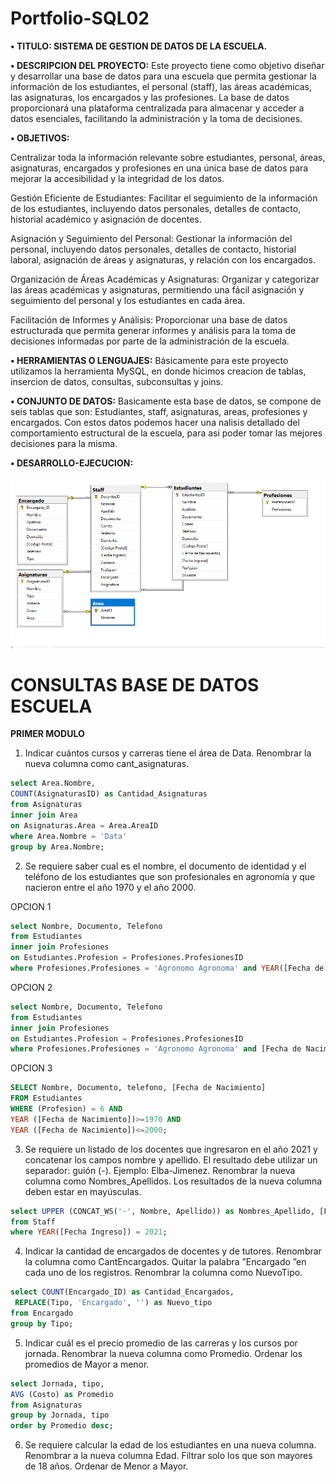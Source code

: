 # Portfolio-SQL02

**•	TITULO: SISTEMA DE GESTION DE DATOS DE LA ESCUELA.**  

**•	DESCRIPCION DEL PROYECTO:** Este proyecto tiene como objetivo diseñar y desarrollar una base de datos para una escuela que permita gestionar la información de los estudiantes, el personal (staff), las áreas académicas, las asignaturas, los encargados y las profesiones. La base de datos proporcionará una plataforma centralizada para almacenar y acceder a datos esenciales, facilitando la administración y la toma de decisiones.

**•	OBJETIVOS:**

Centralizar toda la información relevante sobre estudiantes, personal, áreas, asignaturas, encargados y profesiones en una única base de datos para mejorar la accesibilidad y la integridad de los datos.

Gestión Eficiente de Estudiantes: Facilitar el seguimiento de la información de los estudiantes, incluyendo datos personales, detalles de contacto, historial académico y asignación de docentes.

Asignación y Seguimiento del Personal: Gestionar la información del personal, incluyendo datos personales, detalles de contacto, historial laboral, asignación de áreas y asignaturas, y relación con los encargados.

Organización de Áreas Académicas y Asignaturas: Organizar y categorizar las áreas académicas y asignaturas, permitiendo una fácil asignación y seguimiento del personal y los estudiantes en cada área.

Facilitación de Informes y Análisis: Proporcionar una base de datos estructurada que permita generar informes y análisis para la toma de decisiones informadas por parte de la administración de la escuela.

**•	HERRAMIENTAS O LENGUAJES:** Básicamente para este proyecto utilizamos la herramienta MySQL, en donde hicimos creacion de tablas, insercion de datos, consultas, subconsultas y joins.

**•	CONJUNTO DE DATOS:** Basicamente esta base de datos, se compone de seis tablas que son: Estudiantes, staff, asignaturas, areas, profesiones y encargados. Con estos datos podemos hacer una nalisis detallado del comportamiento estructural de la escuela, para asi poder tomar las mejores decisiones para la misma.


**•	DESARROLLO-EJECUCION:**

![Der](https://github.com/pocolus/Portfolio-SQL02/blob/main/Der.png)


# CONSULTAS BASE DE DATOS ESCUELA

**PRIMER MODULO**

1. Indicar cuántos cursos y carreras tiene el área de Data. Renombrar la nueva columna como
cant_asignaturas.
```sql
select Area.Nombre, 
COUNT(AsignaturasID) as Cantidad_Asignaturas
from Asignaturas
inner join Area
on Asignaturas.Area = Area.AreaID
where Area.Nombre = 'Data'
group by Area.Nombre;
```
2. Se requiere saber cual es el nombre, el documento de identidad y el teléfono de los estudiantes que son
profesionales en agronomía y que nacieron entre el año 1970 y el año 2000.

OPCION 1
```sql
select Nombre, Documento, Telefono
from Estudiantes
inner join Profesiones
on Estudiantes.Profesion = Profesiones.ProfesionesID
where Profesiones.Profesiones = 'Agronomo Agronoma' and YEAR([Fecha de Nacimiento]) between 1970 and 2000;
```
OPCION 2
```sql
select Nombre, Documento, Telefono
from Estudiantes
inner join Profesiones
on Estudiantes.Profesion = Profesiones.ProfesionesID
where Profesiones.Profesiones = 'Agronomo Agronoma' and [Fecha de Nacimiento] between '1970-01-01' and '2000-12-31';
```
OPCION 3
```sql
SELECT Nombre, Documento, telefono, [Fecha de Nacimiento] 
FROM Estudiantes
WHERE (Profesion) = 6 AND
YEAR ([Fecha de Nacimiento])>=1970 AND 
YEAR ([Fecha de Nacimiento])<=2000;
```
3. Se requiere un listado de los docentes que ingresaron en el año 2021 y concatenar los campos nombre y
apellido. El resultado debe utilizar un separador: guión (-). Ejemplo: Elba-Jimenez. Renombrar la nueva
columna como Nombres_Apellidos. Los resultados de la nueva columna deben estar en mayúsculas.
```sql
select UPPER (CONCAT_WS('-', Nombre, Apellido)) as Nombres_Apellido, [Fecha Ingreso]
from Staff
where YEAR([Fecha Ingreso]) = 2021;
```
4. Indicar la cantidad de encargados de docentes y de tutores. Renombrar la columna como CantEncargados.
Quitar la palabra ”Encargado ”en cada uno de los registros. Renombrar la columna como NuevoTipo.
```sql
select COUNT(Encargado_ID) as Cantidad_Encargados,
 REPLACE(Tipo, 'Encargado', '') as Nuevo_tipo
from Encargado
group by Tipo;
```
5. Indicar cuál es el precio promedio de las carreras y los cursos por jornada. Renombrar la nueva columna
como Promedio. Ordenar los promedios de Mayor a menor.
```sql
select Jornada, tipo,
AVG (Costo) as Promedio
from Asignaturas
group by Jornada, tipo
order by Promedio desc;
```
6. Se requiere calcular la edad de los estudiantes en una nueva columna. Renombrar a la nueva columna Edad.
Filtrar solo los que son mayores de 18 años. Ordenar de Menor a Mayor.






